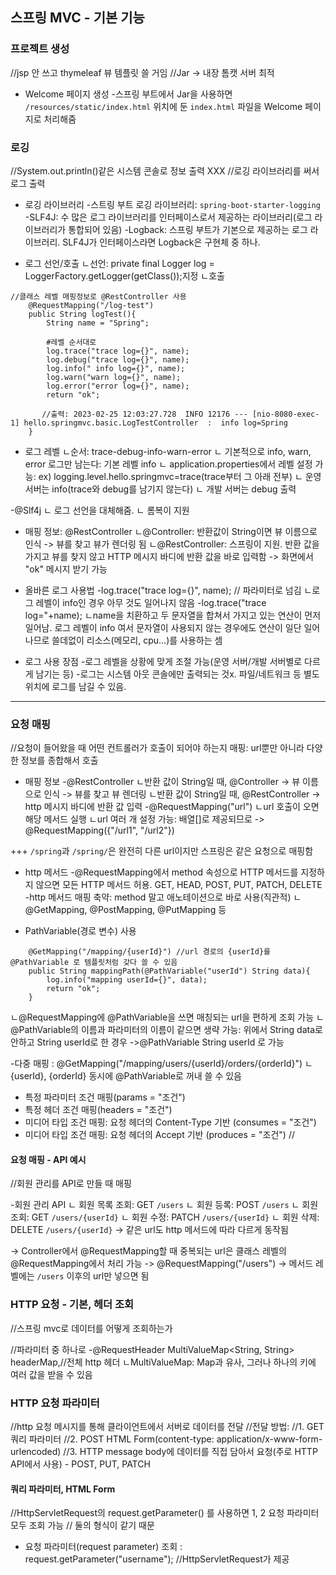## 스프링 MVC - 기본 기능

### 프로젝트 생성
//jsp 안 쓰고 thymeleaf 뷰 템플릿 쓸 거임
//Jar -> 내장 톰캣 서버 최적

- Welcome 페이지 생성
-스프링 부트에서 Jar을 사용하면 `/resources/static/index.html` 위치에 둔 `index.html` 파일을 Welcome 페이지로 처리해줌

### 로깅
//System.out.println()같은 시스템 콘솔로 정보 출력 XXX
//로깅 라이브러리를 써서 로그 출력

- 로깅 라이브러리
-스트링 부트 로깅 라이브러리: `spring-boot-starter-logging` 
-SLF4J: 수 많은 로그 라이브러리를 인터페이스로서 제공하는 라이브러리(로그 라이브러리가 통합되어 있음)
-Logback: 스프링 부트가 기본으로 제공하는 로그 라이브러리. SLF4J가 인터페이스라면 Logback은 구현체 중 하나.

- 로그 선언/호출
ㄴ선언: private final Logger log = LoggerFactory.getLogger(getClass());지정
ㄴ호출
```
//클래스 레벨 매핑정보로 @RestController 사용
    @RequestMapping("/log-test")
    public String logTest(){
        String name = "Spring";

        #레벨 순서대로
        log.trace("trace log={}", name);
        log.debug("trace log={}", name);
        log.info(" info log={}", name);
        log.warn("warn log={}", name);
        log.error("error log={}", name);
        return "ok";

       //출력: 2023-02-25 12:03:27.728  INFO 12176 --- [nio-8080-exec-1] hello.springmvc.basic.LogTestController  :  info log=Spring
    }
```

- 로그 레벨
ㄴ순서: trace-debug-info-warn-error
ㄴ 기본적으로 info, warn, error 로그만 남는다: 기본 레벨 info
ㄴ application.properties에서 레벨 설정 가능: ex) logging.level.hello.springmvc=trace(trace부터 그 아래 전부)
ㄴ 운영 서버는 info(trace와 debug를 남기지 않는다)
ㄴ 개발 서버는 debug 출력

-@Slf4j
ㄴ 로그 선언을 대체해줌. 
ㄴ 롬복이 지원

- 매핑 정보: @RestController
ㄴ@Controller: 반환값이 String이면 뷰 이름으로 인식 -> 뷰를 찾고 뷰가 렌더링 됨
ㄴ@RestController: 스프링이 지원. 반환 값을 가지고 뷰를 찾지 않고 HTTP 메시지 바디에 반환 값을 바로 입력함 -> 화면에서 "ok" 메시지 받기 가능

- 올바른 로그 사용법
-log.trace("trace log={}", name); // 파라미터로 넘김
ㄴ로그 레벨이 info인 경우 아무 것도 일어나지 않음
-log.trace("trace log="+name);
ㄴname을 치환하고 두 문자열을 합쳐서 가지고 있는 연산이 먼저 일어남. 로그 레벨이 info 여서 문자열이 사용되지 않는 경우에도 연산이 일단 일어나므로 쓸데없이 리소스(메모리, cpu...)를 사용하는 셈

- 로그 사용 장점
-로그 레벨을 상황에 맞게 조절 가능(운영 서버/개발 서버별로 다르게 남기는 등)
-로그는 시스템 아웃 콘솔에만 출력되는 것x. 파일/네트워크 등 별도 위치에 로그를 남길 수 있음.


-------------------------------------------------------------
### 요청 매핑

//요청이 들어왔을 때 어떤 컨트롤러가 호출이 되어야 하는지 매핑: url뿐만 아니라 다양한 정보를 종합해서 호출

- 매핑 정보
-@RestController
ㄴ반환 값이 String일 때, @Controller -> 뷰 이름으로 인식 -> 뷰를 찾고 뷰 렌더링
ㄴ반환 값이 String일 때, @RestController -> http 메시지 바디에 반환 값 입력
-@RequestMapping("url")
ㄴurl 호출이 오면 해당 메서드 실행
ㄴurl 여러 개 설정 가능: 배열[]로 제공되므로 -> @RequestMapping({"/url1", "/url2"})

+++ `/spring`과 `/spring/`은 완전히 다른 url이지만 스프링은 같은 요청으로 매핑함

- http 메서드
-@RequestMapping에서 method 속성으로 HTTP 메서드를 지정하지 않으면 모든 HTTP 메서드 허용. GET, HEAD, POST, PUT, PATCH, DELETE
-http 메서드 매핑 축약: method 말고 애노테이션으로 바로 사용(직관적)
ㄴ@GetMapping, @PostMapping, @PutMapping 등 

- PathVariable(경로 변수) 사용
```
    @GetMapping("/mapping/{userId}") //url 경로의 {userId}를 @PathVariable 로 템플릿처럼 갖다 쓸 수 있음
    public String mappingPath(@PathVariable("userId") String data){
        log.info("mapping userId={}", data);
        return "ok";
    }
```
ㄴ@RequestMapping에 @PathVariable을 쓰면 매칭되는 url을 편하게 조회 가능
ㄴ@PathVariable의 이름과 파라미터의 이름이 같으면 생략 가능: 위에서 String data로 안하고 String userId로 한 경우 
->@PathVariable String userId 로 가능

-다중 매핑
: @GetMapping("/mapping/users/{userId}/orders/{orderId}")
ㄴ{userId}, {orderId} 동시에 @PathVariable로 꺼내 쓸 수 있음

- 특정 파라미터 조건 매핑(params = "조건")
- 특정 헤더 조건 매핑(headers = "조건")
- 미디어 타입 조건 매핑: 요청 헤더의 Content-Type 기반 (consumes = "조건")
- 미디어 타입 조건 매핑: 요청 헤더의  Accept 기반 (produces = "조건") //


#### 요청 매핑 - API 예시
//회원 관리를 API로 만들 때 매핑

-회원 관리 API
ㄴ 회원 목록 조회: GET `/users`
ㄴ 회원 등록:          POST `/users`
ㄴ 회원 조회:          GET `/users/{userId}`
ㄴ 회원 수정:          PATCH `/users/{userId}`
ㄴ 회원 삭제:          DELETE `/users/{userId}`
-> 같은 url도 http 메서드에 따라 다르게 동작됨

-> Controller에서 @RequestMapping할 때 중복되는 url은 클래스 레벨의 @RequestMapping에서 처리 가능
-> @RequestMapping("/users")
-> 메서드 레벨에는 `/users` 이후의 url만 넣으면 됨


### HTTP 요청 - 기본, 헤더 조회
//스프링 mvc로 데이터를 어떻게 조회하는가 

//파라미터 중 하나로 
-@RequestHeader MultiValueMap<String, String> headerMap,//전체 http 헤더
ㄴMultiValueMap: Map과 유사, 그러나 하나의 키에 여러 값을 받을 수 있음

### HTTP 요청 파라미터
//http 요청 메시지를 통해 클라이언트에서 서버로 데이터를 전달
//전달 방법: 
//1. GET 쿼리 파라미터 
//2. POST HTML Form(content-type: application/x-www-form-urlencoded) 
//3. HTTP message body에 데이터를 직접 담아서 요청(주로 HTTP API에서 사용) - POST, PUT, PATCH


#### 쿼리 파라미터, HTML Form
//HttpServletRequest의 request.getParameter() 를 사용하면 1, 2 요청 파라미터 모두 조회 가능
// 둘의 형식이 같기 때문

- 요청 파라미터(request parameter) 조회
: request.getParameter("username"); //HttpServletRequest가 제공
